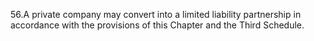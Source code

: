 56.A private company may convert into a limited liability partnership in accordance with the provisions of this Chapter and the Third Schedule.
